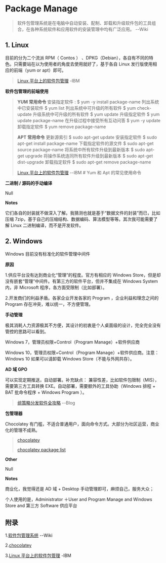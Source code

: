 # Package Manage

> 软件包管理系统是在电脑中自动安装、配制、卸载和升级软件包的工具组合，在各种系统软件和应用软件的安装管理中均有广泛应用。	--Wiki

## 1. Linux

目前的分为二个流派 RPM（ Contos ） 、DPKG（Debian），各自有不同的特色。只需要站在以为使用者的角度去使用就好了，基于各自 Linux 发行版使用相应的前端（yum or apt）即可。

> [Linux 平台上的软件包管理](https://www.ibm.com/developerworks/cn/linux/l-cn-rpmdpkg/index.html)	-IBM

**软件包管理的前端使用**

> **YUM 常用命令**
> 安装指定软件 :
> $ yum -y install package-name
> 列出系统中已安装软件
> $ yum list
> 列出系统中可升级的所有软件
> $ yum check-update
> 升级系统中可升级的所有软件
> $ yum update
> 升级指定软件
> $ yum update package-name
> 在升级过程中接受所有互动问答
> $ yum -y update
> 卸载指定软件
> $ yum remove package-name
>
> **APT 常用命令**
> 更新源索引
> $ sudo apt-get update
> 安装指定软件
> $ sudo apt-get install package-name
> 下载指定软件的源文件
> $ sudo apt-get source package-name
> 将系统中所有软件升级到最新版本
> $ sudo apt-get upgrade
> 将操作系统连同所有软件升级到最新版本
> $ sudo apt-get dist-upgrade
> 卸载指定软件
> $ sudo apt-get remove package-name
>
> [Linux 平台上的软件包管理](https://www.ibm.com/developerworks/cn/linux/l-cn-rpmdpkg/index.html)	--IBM # Yum 和 Apt 的常见使用命令

**二进制 / 源码的手动编译**

Null

**Notes**

它们各自的封装就不做深入了解。我猜测也就是基于“数据文件的封装”而已，比如压缩 7zip，基于自己的压缩结构、数据编码、算法模型等等。其次我可能需要了解 Linux 二进制编译，而不是开发软件。

## 2. Windows

Windows 目前没有标准化的软件管理中间件

**原因**

1.供应平台没有达到商业化“管理”的程度。官方有相应的 Windows Store，但是却没有嵌套“管理”中间件。有第三方的软件平台，但并不集成在 Windows System 内，非 Microsoft 程序，各方面受限制（比如部署）。

2.开发商们的利益矛盾。各家企业开发各家的 Program ，企业利益和理念之间的 Program 存在冲突，难以统一，不方便管理。

**手动管理**

极其消耗人力资源极其不方便，其设计的初衷是个人桌面级的设计，完全完全没有管控的思路可以看到。

Windows 7，管理员权限+Control（Program Manage）+软件供应商

Windows 10，管理员权限+Control（Program Manage）+软件供应商。注意：Windows 10 如果可以请卸载 Windows Store（不能与外网共存）。

**AD 域 GPO**

可以实现定期推送，自动部署。补充缺点： 兼容性差，比如软件包限制（MIS），需要第三方工具转换 EXE。自动部署，需要额外的工具协助（Windows 排程 + BAT 批命令程序 + Windows Program ）。

> [ 组策略分发软件全攻略](https://blog.51cto.com/ityatou/90202)	--Blog

**包管理器**

Chocolatey 有门槛，不适合普通用户，面向命令方式。大部分为社区运营，商业化的管理不成熟。

> [chocolatey](https://chocolatey.org)
>
> [chocolatey package list](https://chocolatey.org/packages)

**Other**

Null

**Notes**

商业化，我觉得还是 AD 域 + Desktop 手动管理即可，麻烦自己，服务大众；

个人使用的是，Administrator ＋User and Program Manage and Windows Store and 第三方 Software 供应平台

## 附录

1.[软件包管理系统](https://zh.wikipedia.org/wiki/软件包管理系统)	--Wiki

2.[chocolatey](https://chocolatey.org)

3.[Linux 平台上的软件包管理](https://www.ibm.com/developerworks/cn/linux/l-cn-rpmdpkg/index.html)	-IBM

